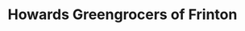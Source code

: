 ---
title: "Howards Greengrocers of Frinton"
url: /frinton-on-sea/howards-greengrocers-of-frinton/
shop: greengrocer
---